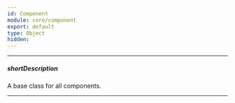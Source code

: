 ```yaml
---
id: Component
module: core/component
export: default
type: Object
hidden: 
---
```

---
##### shortDescription
A base class for all components.

---
